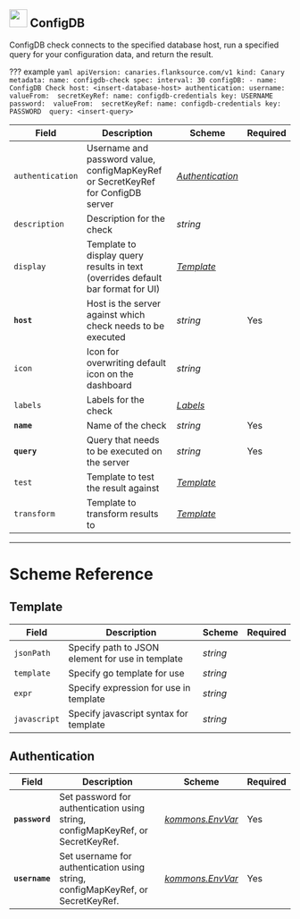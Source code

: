 ## <img src='https://raw.githubusercontent.com/flanksource/flanksource-ui/main/src/icons/configdb.svg' style='height: 32px'/> ConfigDB

ConfigDB check connects to the specified database host, run a specified query for your configuration data, and return the result.

??? example
     ```yaml
     apiVersion: canaries.flanksource.com/v1
     kind: Canary
     metadata:
       name: configdb-check
     spec:
       interval: 30
       configDB:
         - name: ConfigDB Check
           host: <insert-database-host>
           authentication:
             username: 
               valueFrom: 
               secretKeyRef:
                 name: configdb-credentials
                 key: USERNAME 
             password: 
               valueFrom: 
               secretKeyRef:
                 name: configdb-credentials
                 key: PASSWORD 
           query: <insert-query>
     ```
           

| Field | Description | Scheme | Required |
| ----- | ----------- | ------ | -------- |
| `authentication` | Username and password value, configMapKeyRef or SecretKeyRef for ConfigDB server | [*Authentication*](#authentication) |  |
| `description` | Description for the check | *string* |  |
| `display` | Template to display query results in text (overrides default bar format for UI) | [*Template*](#template) |  |
| **`host`** | Host is the server against which check needs to be executed | *string* | Yes |
| `icon` | Icon for overwriting default icon on the dashboard | *string* |  |
| `labels` | Labels for the check | [*Labels*](#labels) |  |
| **`name`** | Name of the check | *string* | Yes |
| **`query`** | Query that needs to be executed on the server | *string* | Yes |
| `test` | Template to test the result against | [*Template*](#template) |  |
| `transform` | Template to transform results to | [*Template*](#template) |  |

---
# Scheme Reference
## Template

| Field | Description | Scheme | Required |
| ----- | ----------- | ------ | -------- |
| `jsonPath` | Specify path to JSON element for use in template | *string* |  |
| `template` | Specify go template for use | *string* |  |
| `expr` | Specify expression for use in template  | *string* |  |
| `javascript` | Specify javascript syntax for template | *string* |  |

## Authentication

| Field | Description | Scheme | Required |
| ----- | ----------- | ------ | -------- |
| **`password`** | Set password for authentication using string, configMapKeyRef, or SecretKeyRef. | [*kommons.EnvVar*](https://pkg.go.dev/github.com/flanksource/kommons#EnvVar) | Yes |
| **`username`** | Set username for authentication using string, configMapKeyRef, or SecretKeyRef. | [*kommons.EnvVar*](https://pkg.go.dev/github.com/flanksource/kommons#EnvVar) | Yes | 
